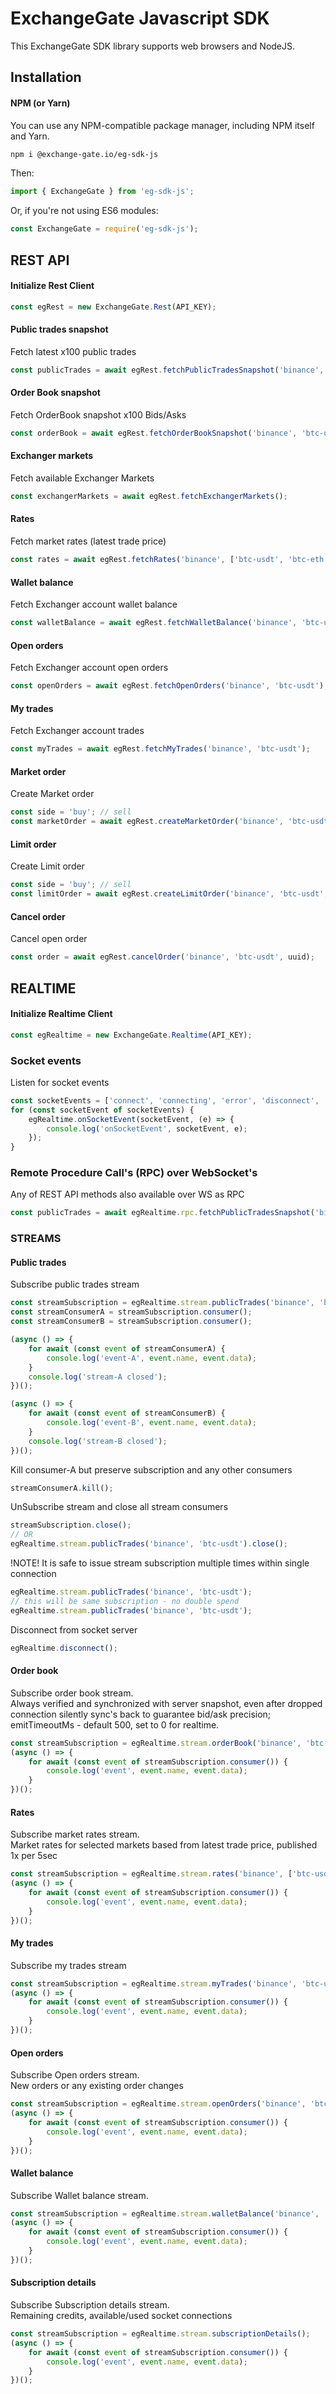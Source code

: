 # ExchangeGate Javascript SDK

This ExchangeGate SDK library supports web browsers and NodeJS.

## Installation

#### NPM (or Yarn)

You can use any NPM-compatible package manager, including NPM itself and Yarn.

```bash
npm i @exchange-gate.io/eg-sdk-js
```

Then:

```javascript
import { ExchangeGate } from 'eg-sdk-js';
```

Or, if you're not using ES6 modules:

```javascript
const ExchangeGate = require('eg-sdk-js');
```

## REST API

#### Initialize Rest Client
```js
const egRest = new ExchangeGate.Rest(API_KEY);
```

#### Public trades snapshot
Fetch latest x100 public trades
```js
const publicTrades = await egRest.fetchPublicTradesSnapshot('binance', 'btc-usdt');
```

#### Order Book snapshot
Fetch OrderBook snapshot x100 Bids/Asks
```js
const orderBook = await egRest.fetchOrderBookSnapshot('binance', 'btc-usdt');
```

#### Exchanger markets
Fetch available Exchanger Markets
```js
const exchangerMarkets = await egRest.fetchExchangerMarkets();
```

#### Rates
Fetch market rates (latest trade price)
```js
const rates = await egRest.fetchRates('binance', ['btc-usdt', 'btc-eth']);
```

#### Wallet balance
Fetch Exchanger account wallet balance
```js
const walletBalance = await egRest.fetchWalletBalance('binance', 'btc-usdt');
```

#### Open orders
Fetch Exchanger account open orders
```js
const openOrders = await egRest.fetchOpenOrders('binance', 'btc-usdt');
```

#### My trades
Fetch Exchanger account trades
```js
const myTrades = await egRest.fetchMyTrades('binance', 'btc-usdt');
```

#### Market order
Create Market order
```js
const side = 'buy'; // sell
const marketOrder = await egRest.createMarketOrder('binance', 'btc-usdt', side, amount);
```

#### Limit order
Create Limit order
```js
const side = 'buy'; // sell
const limitOrder = await egRest.createLimitOrder('binance', 'btc-usdt', side, amount, limitPrice);
```

#### Cancel order
Cancel open order
```js
const order = await egRest.cancelOrder('binance', 'btc-usdt', uuid);
```

## REALTIME

#### Initialize Realtime Client
```js
const egRealtime = new ExchangeGate.Realtime(API_KEY);
```

### Socket events
Listen for socket events
```js
const socketEvents = ['connect', 'connecting', 'error', 'disconnect', 'close'];
for (const socketEvent of socketEvents) {
    egRealtime.onSocketEvent(socketEvent, (e) => {
        console.log('onSocketEvent', socketEvent, e);
    });
}
```

### Remote Procedure Call's (RPC) over WebSocket's
Any of REST API methods also available over WS as RPC
```js
const publicTrades = await egRealtime.rpc.fetchPublicTradesSnapshot('binance', 'btc-usdt');
```

### STREAMS

#### Public trades
Subscribe public trades stream
```js
const streamSubscription = egRealtime.stream.publicTrades('binance', 'btc-usdt');
const streamConsumerA = streamSubscription.consumer();
const streamConsumerB = streamSubscription.consumer();

(async () => {
    for await (const event of streamConsumerA) {
        console.log('event-A', event.name, event.data);
    }
    console.log('stream-A closed');
})();

(async () => {
    for await (const event of streamConsumerB) {
        console.log('event-B', event.name, event.data);
    }
    console.log('stream-B closed');
})();
```

Kill consumer-A but preserve subscription and any other consumers
```js
streamConsumerA.kill();
```

UnSubscribe stream and close all stream consumers
```js
streamSubscription.close();
// OR
egRealtime.stream.publicTrades('binance', 'btc-usdt').close();
```

!NOTE! It is safe to issue stream subscription multiple times within single connection
```js
egRealtime.stream.publicTrades('binance', 'btc-usdt');
// this will be same subscription - no double spend
egRealtime.stream.publicTrades('binance', 'btc-usdt');
```
Disconnect from socket server
```js
egRealtime.disconnect();
```

#### Order book
Subscribe order book stream.  
Always verified and synchronized with server snapshot, 
even after dropped connection silently sync's back to guarantee bid/ask precision;  
emitTimeoutMs - default 500, set to 0 for realtime.
```js
const streamSubscription = egRealtime.stream.orderBook('binance', 'btc-usdt', emitTimeoutMs);
(async () => {
    for await (const event of streamSubscription.consumer()) {
        console.log('event', event.name, event.data);
    }
})();
```

#### Rates
Subscribe market rates stream.  
Market rates for selected markets based from latest trade price, published 1x per 5sec
```js
const streamSubscription = egRealtime.stream.rates('binance', ['btc-usdt', 'btc-eth']);
(async () => {
    for await (const event of streamSubscription.consumer()) {
        console.log('event', event.name, event.data);
    }
})();
```

#### My trades
Subscribe my trades stream
```js
const streamSubscription = egRealtime.stream.myTrades('binance', 'btc-usdt');
(async () => {
    for await (const event of streamSubscription.consumer()) {
        console.log('event', event.name, event.data);
    }
})();
```

#### Open orders
Subscribe Open orders stream.  
New orders or any existing order changes
```js
const streamSubscription = egRealtime.stream.openOrders('binance', 'btc-usdt');
(async () => {
    for await (const event of streamSubscription.consumer()) {
        console.log('event', event.name, event.data);
    }
})();
```

#### Wallet balance
Subscribe Wallet balance stream.
```js
const streamSubscription = egRealtime.stream.walletBalance('binance', 'btc-usdt');
(async () => {
    for await (const event of streamSubscription.consumer()) {
        console.log('event', event.name, event.data);
    }
})();
```

#### Subscription details
Subscribe Subscription details stream.  
Remaining credits, available/used socket connections
```js
const streamSubscription = egRealtime.stream.subscriptionDetails();
(async () => {
    for await (const event of streamSubscription.consumer()) {
        console.log('event', event.name, event.data);
    }
})();
```
